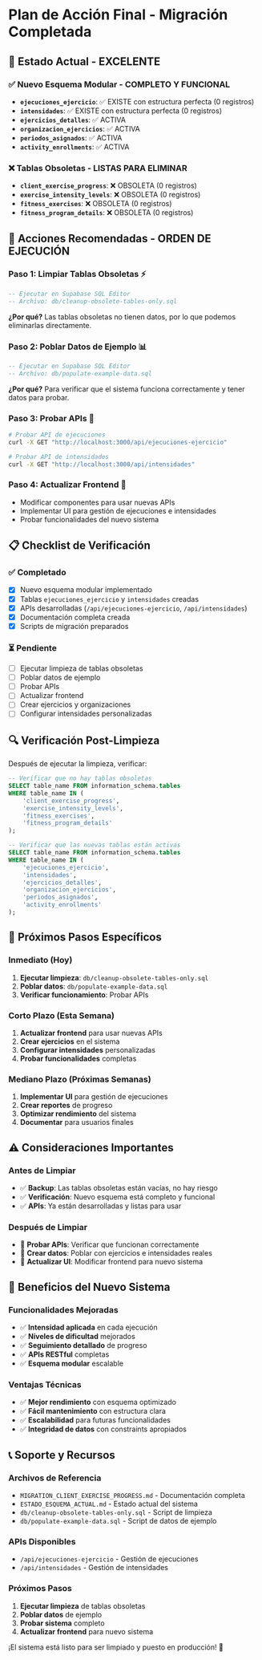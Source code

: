 # Plan de Acción Final - Migración Completada

## 🎉 **Estado Actual - EXCELENTE**

### ✅ **Nuevo Esquema Modular - COMPLETO Y FUNCIONAL**
- **`ejecuciones_ejercicio`**: ✅ EXISTE con estructura perfecta (0 registros)
- **`intensidades`**: ✅ EXISTE con estructura perfecta (0 registros)
- **`ejercicios_detalles`**: ✅ ACTIVA
- **`organizacion_ejercicios`**: ✅ ACTIVA
- **`periodos_asignados`**: ✅ ACTIVA
- **`activity_enrollments`**: ✅ ACTIVA

### ❌ **Tablas Obsoletas - LISTAS PARA ELIMINAR**
- **`client_exercise_progress`**: ❌ OBSOLETA (0 registros)
- **`exercise_intensity_levels`**: ❌ OBSOLETA (0 registros)
- **`fitness_exercises`**: ❌ OBSOLETA (0 registros)
- **`fitness_program_details`**: ❌ OBSOLETA (0 registros)

## 🚀 **Acciones Recomendadas - ORDEN DE EJECUCIÓN**

### **Paso 1: Limpiar Tablas Obsoletas** ⚡
```sql
-- Ejecutar en Supabase SQL Editor
-- Archivo: db/cleanup-obsolete-tables-only.sql
```
**¿Por qué?** Las tablas obsoletas no tienen datos, por lo que podemos eliminarlas directamente.

### **Paso 2: Poblar Datos de Ejemplo** 📊
```sql
-- Ejecutar en Supabase SQL Editor
-- Archivo: db/populate-example-data.sql
```
**¿Por qué?** Para verificar que el sistema funciona correctamente y tener datos para probar.

### **Paso 3: Probar APIs** 🔧
```bash
# Probar API de ejecuciones
curl -X GET "http://localhost:3000/api/ejecuciones-ejercicio"

# Probar API de intensidades
curl -X GET "http://localhost:3000/api/intensidades"
```

### **Paso 4: Actualizar Frontend** 🎨
- Modificar componentes para usar nuevas APIs
- Implementar UI para gestión de ejecuciones e intensidades
- Probar funcionalidades del nuevo sistema

## 📋 **Checklist de Verificación**

### ✅ **Completado**
- [x] Nuevo esquema modular implementado
- [x] Tablas `ejecuciones_ejercicio` y `intensidades` creadas
- [x] APIs desarrolladas (`/api/ejecuciones-ejercicio`, `/api/intensidades`)
- [x] Documentación completa creada
- [x] Scripts de migración preparados

### ⏳ **Pendiente**
- [ ] Ejecutar limpieza de tablas obsoletas
- [ ] Poblar datos de ejemplo
- [ ] Probar APIs
- [ ] Actualizar frontend
- [ ] Crear ejercicios y organizaciones
- [ ] Configurar intensidades personalizadas

## 🔍 **Verificación Post-Limpieza**

Después de ejecutar la limpieza, verificar:

```sql
-- Verificar que no hay tablas obsoletas
SELECT table_name FROM information_schema.tables 
WHERE table_name IN (
    'client_exercise_progress',
    'exercise_intensity_levels',
    'fitness_exercises',
    'fitness_program_details'
);

-- Verificar que las nuevas tablas están activas
SELECT table_name FROM information_schema.tables 
WHERE table_name IN (
    'ejecuciones_ejercicio',
    'intensidades',
    'ejercicios_detalles',
    'organizacion_ejercicios',
    'periodos_asignados',
    'activity_enrollments'
);
```

## 🎯 **Próximos Pasos Específicos**

### **Inmediato (Hoy)**
1. **Ejecutar limpieza**: `db/cleanup-obsolete-tables-only.sql`
2. **Poblar datos**: `db/populate-example-data.sql`
3. **Verificar funcionamiento**: Probar APIs

### **Corto Plazo (Esta Semana)**
1. **Actualizar frontend** para usar nuevas APIs
2. **Crear ejercicios** en el sistema
3. **Configurar intensidades** personalizadas
4. **Probar funcionalidades** completas

### **Mediano Plazo (Próximas Semanas)**
1. **Implementar UI** para gestión de ejecuciones
2. **Crear reportes** de progreso
3. **Optimizar rendimiento** del sistema
4. **Documentar** para usuarios finales

## ⚠️ **Consideraciones Importantes**

### **Antes de Limpiar**
- ✅ **Backup**: Las tablas obsoletas están vacías, no hay riesgo
- ✅ **Verificación**: Nuevo esquema está completo y funcional
- ✅ **APIs**: Ya están desarrolladas y listas para usar

### **Después de Limpiar**
- 🔧 **Probar APIs**: Verificar que funcionan correctamente
- 🔧 **Crear datos**: Poblar con ejercicios e intensidades reales
- 🔧 **Actualizar UI**: Modificar frontend para nuevo sistema

## 🎉 **Beneficios del Nuevo Sistema**

### **Funcionalidades Mejoradas**
- ✅ **Intensidad aplicada** en cada ejecución
- ✅ **Niveles de dificultad** mejorados
- ✅ **Seguimiento detallado** de progreso
- ✅ **APIs RESTful** completas
- ✅ **Esquema modular** escalable

### **Ventajas Técnicas**
- ✅ **Mejor rendimiento** con esquema optimizado
- ✅ **Fácil mantenimiento** con estructura clara
- ✅ **Escalabilidad** para futuras funcionalidades
- ✅ **Integridad de datos** con constraints apropiados

## 📞 **Soporte y Recursos**

### **Archivos de Referencia**
- `MIGRATION_CLIENT_EXERCISE_PROGRESS.md` - Documentación completa
- `ESTADO_ESQUEMA_ACTUAL.md` - Estado actual del sistema
- `db/cleanup-obsolete-tables-only.sql` - Script de limpieza
- `db/populate-example-data.sql` - Script de datos de ejemplo

### **APIs Disponibles**
- `/api/ejecuciones-ejercicio` - Gestión de ejecuciones
- `/api/intensidades` - Gestión de intensidades

### **Próximos Pasos**
1. **Ejecutar limpieza** de tablas obsoletas
2. **Poblar datos** de ejemplo
3. **Probar sistema** completo
4. **Actualizar frontend** para nuevo sistema

¡El sistema está listo para ser limpiado y puesto en producción! 🚀

































